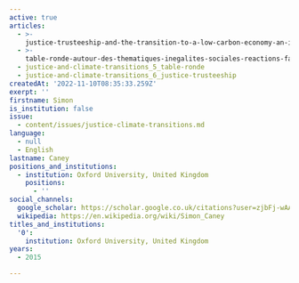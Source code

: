 ```yaml
---
active: true
articles:
  - >-
    justice-trusteeship-and-the-transition-to-a-low-carbon-economy-an-integrated-approach
  - >-
    table-ronde-autour-des-thematiques-inegalites-sociales-reactions-face-au-changement-et-gouvernance-et-democratie-
  - justice-and-climate-transitions_5_table-ronde
  - justice-and-climate-transitions_6_justice-trusteeship
createdAt: '2022-11-10T08:35:33.259Z'
exerpt: ''
firstname: Simon
is_institution: false
issue:
  - content/issues/justice-climate-transitions.md
language:
  - null
  - English
lastname: Caney
positions_and_institutions:
  - institution: Oxford University, United Kingdom
    positions:
      - ''
social_channels:
  google_scholar: https://scholar.google.co.uk/citations?user=zjbFj-wAAAAJ&hl=en
  wikipedia: https://en.wikipedia.org/wiki/Simon_Caney
titles_and_institutions:
  '0':
    institution: Oxford University, United Kingdom
years:
  - 2015

---
```

